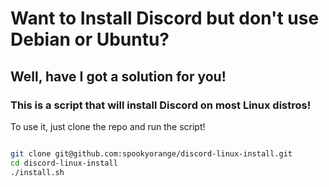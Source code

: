 # Want to Install Discord but don't use Debian or Ubuntu?

## Well, have I got a solution for you!

### This is a script that will install Discord on most Linux distros!

To use it, just clone the repo and run the script!

```bash

git clone git@github.com:spookyorange/discord-linux-install.git
cd discord-linux-install
./install.sh

```
